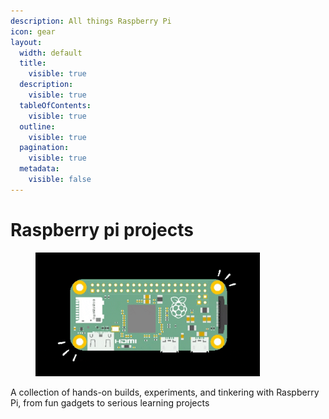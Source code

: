 ```yaml
---
description: All things Raspberry Pi
icon: gear
layout:
  width: default
  title:
    visible: true
  description:
    visible: true
  tableOfContents:
    visible: true
  outline:
    visible: true
  pagination:
    visible: true
  metadata:
    visible: false
---
```


# Raspberry pi projects

<figure><img src="../../.gitbook/assets/gif.gif" alt="" width="359"><figcaption></figcaption></figure>

A collection of hands-on builds, experiments, and tinkering with Raspberry Pi, from fun gadgets to serious learning projects

